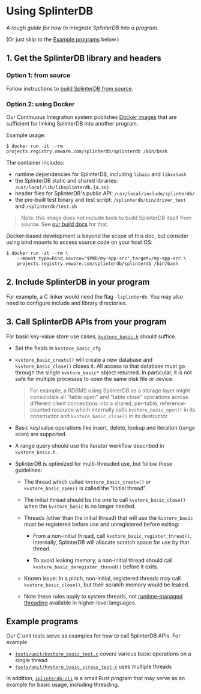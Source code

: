 # Using SplinterDB

_A rough guide for how to integrate SplinterDB into a program._

(Or just skip to the [Example programs](#example-programs) below.)

## 1. Get the SplinterDB library and headers

### Option 1: from source
Follow instructions to [build SplinterDB from source](build.md).

### Option 2: using Docker
Our Continuous Integration system publishes [Docker images](../Dockerfile)
that are sufficient for linking SplinterDB into another program.

Example usage:
```shell
$ docker run -it --rm projects.registry.vmware.com/splinterdb/splinterdb /bin/bash
```

The container includes:
- runtime dependencies for SplinterDB, including `libaio` and `libxxhash`
- the SplinterDB static and shared libraries: `/usr/local/lib/libsplinterdb.{a,so}`
- header files for SplinterDB's public API: `/usr/local/include/splinterdb/`
- the pre-built test binary and test script: `/splinterdb/bin/driver_test` and `/splinterdb/test.sh`

> Note: this image does not include tools to build SplinterDB itself
from source.  See [our build docs](build.md) for that.

Docker-based development is beyond the scope of this doc, but consider
using bind mounts to access source code on your host OS:
```shell
$ docker run -it --rm \
    --mount type=bind,source="$PWD/my-app-src",target=/my-app-src \
    projects.registry.vmware.com/splinterdb/splinterdb /bin/bash
```


## 2. Include SplinterDB in your program

For example, a C linker would need the flag `-lsplinterdb`.  You may also need to configure include and library directories.


## 3. Call SplinterDB APIs from your program

For basic key-value store use cases, [`kvstore_basic.h`](../include/splinterdb/kvstore_basic.h) should suffice.

- Set the fields in `kvstore_basic_cfg`

- `kvstore_basic_create()` will create a new database and `kvstore_basic_close()` closes it.
   All access to that database must go through the single `kvstore_basic*` object returned.
   In particular, it is not safe for multiple processes to open the same disk file or device.

    > For example, a RDBMS using SplinterDB as a storage layer might consolidate all "table open" and "table close"
      operations across different client connections into a shared, per-table, reference-counted resource which
      internally calls `kvstore_basic_open()` in its constructor and `kvstore_basic_close()` in its destructor.

- Basic key/value operations like insert, delete, lookup and iteration
  (range scan) are supported.

- A range query should use the iterator workflow described in `kvstore_basic.h`.

- SplinterDB is optimized for multi-threaded use, but follow these guidelines:

  - The thread which called `kvstore_basic_create()` or `kvstore_basic_open()`
    is called the "initial thread".

  - The initial thread should be the one to call `kvstore_basic_close()` when
    the `kvstore_basic` is no longer needed.

  - Threads (other than the initial thread) that will use the `kvstore_basic`
    must be registered before use and unregistered before exiting:

    - From a non-initial thread, call `kvstore_basic_register_thread()`.
      Internally, SplinterDB will allocate scratch space for use by that thread.

    - To avoid leaking memory, a non-initial thread should call
      `kvstore_basic_deregister_thread()` before it exits.

  - Known issue: In a pinch, non-initial, registered threads may call
    `kvstore_basic_close()`, but their scratch memory would be leaked.

  - Note these rules apply to system threads, not [runtime-managed threading](https://en.wikipedia.org/wiki/Green_threads)
    available in higher-level languages.

## Example programs
Our C unit tests serve as examples for how to call SplinterDB APIs.  For example
- [`tests/unit/kvstore_basic_test.c`](../tests/unit/kvstore_basic_test.c) covers various basic operations on a single thread
- [`tests/unit/kvstore_basic_stress_test.c`](../tests/unit/kvstore_basic_stress_test.c) uses multiple threads

In addition, [`splinterdb-cli`](../rust/splinterdb-cli) is a small Rust program that may serve as an example for basic usage, including threading.
